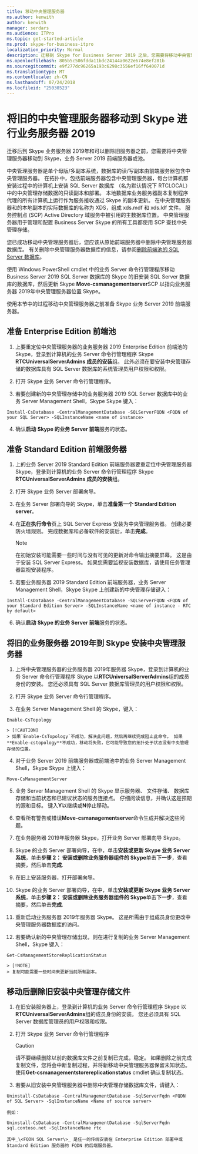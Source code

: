 ```yaml
---
title: 移动中央管理服务器
ms.author: kenwith
author: kenwith
manager: serdars
ms.audience: ITPro
ms.topic: get-started-article
ms.prod: skype-for-business-itpro
localization_priority: Normal
description: 迁移到 Skype for Business Server 2019 之后，您需要将移动中央管理服务器到 Skype 业务 Server 2019 前端服务器或池，然后才能删除旧服务器。
ms.openlocfilehash: 805b5c506fdda11bdc24144a0622e674e8ef281b
ms.sourcegitcommit: e9f277dc96265a193c6298c3556ef16ff640071d
ms.translationtype: MT
ms.contentlocale: zh-CN
ms.lasthandoff: 07/24/2018
ms.locfileid: "25030523"
---
```

# <a name="move-the-legacy-central-management-server-to-skype-for-business-server-2019"></a>将旧的中央管理服务器移动到 Skype 进行业务服务器 2019

迁移后到 Skype 业务服务器 2019年和可以删除旧服务器之前，您需要将中央管理服务器移动到 Skype，业务 Server 2019 前端服务器或池。 
  
中央管理服务器是单个母版/多副本系统，数据库的读/写副本由前端服务器包含中央管理服务器。 在拓扑中，包括前端服务器包含中央管理服务器，每台计算机都安装过程中的计算机上安装 SQL Server 数据库 （名为默认情况下 RTCLOCAL） 中的中央管理存储数据的只读副本和部署。 本地数据库业务服务器副本复制程序代理的所有计算机上运行作为服务接收通过 Skype 的副本更新。 在中央管理服务器和的本地副本的实际数据库的名称为 XDS，组成 xds.mdf 和 xds.ldf 文件。 服务控制点 (SCP) Active Directory 域服务中被引用的主数据库位置。 中央管理服务器用于管理和配置 Business Server Skype 的所有工具都使用 SCP 查找中央管理存储。
  
您已成功移动中央管理服务器后，您应该从原始前端服务器中删除中央管理服务器数据库。 有关删除中央管理服务器数据库的信息，请参阅[删除前端池的 SQL Server 数据库](remove-the-sql-server-database-for-a-front-end-pool.md)。
  
使用 Windows PowerShell cmdlet 中的业务 Server 命令行管理程序移动 Business Server 2019 SQL Server 数据库的 Skype 的旧安装 SQL Server 数据库的数据库，然后更新 Skype **Move-csmanagementserver**SCP 以指向业务服务器 2019年中央管理服务器位置 Skype。 
  
使用本节中的过程移动中央管理服务器之前准备 Skype 业务 Server 2019 前端服务器。
  
## <a name="to-prepare-an-enterprise-edition-front-end-pool"></a>准备 Enterprise Edition 前端池

1. 上要重定位中央管理服务器的业务服务器 2019 Enterprise Edition 前端池的 Skype，登录到计算机的业务 Server 命令行管理程序 Skype **RTCUniversalServerAdmins 成员的安装**组。 此外必须在要安装中央管理存储的数据库具有 SQL Server 数据库的系统管理员用户权限和权限。 
    
2. 打开 Skype 业务 Server 命令行管理程序。
    
3. 若要创建新的中央管理存储中的业务服务器 2019 SQL Server 数据库中的业务 Server Management Shell，Skype Skype 键入：
    
  ```
  Install-CsDatabase -CentralManagementDatabase -SQLServerFQDN <FQDN of your SQL Server> -SQLInstanceName <name of instance>
  ```

4. 确认**启动** **Skype 的业务 Server 前端**服务的状态。
    
## <a name="to-prepare-a-standard-edition-front-end-server"></a>准备 Standard Edition 前端服务器

1. 上的业务 Server 2019 Standard Edition 前端服务器要重定位中央管理服务器 Skype，登录到计算机的业务 Server 命令行管理程序 Skype **RTCUniversalServerAdmins 成员的安装**组。 
    
2. 打开 Skype 业务 Server 部署向导。
    
3. 在业务 Server 部署向导的 Skype，单击**准备第一个 Standard Edition server**。
    
4. 在**正在执行命令**页上 SQL Server Express 安装为中央管理服务器。 创建必要防火墙规则。 完成数据库和必备软件的安装后，单击**完成**。
    
    > [!NOTE]
    > 在初始安装可能需要一些时间与没有可见的更新对命令输出摘要屏幕。 这是由于安装 SQL Server Express。 如果您需要监视安装数据库，请使用任务管理器监视安装程序。 
  
5. 若要业务服务器 2019 Standard Edition 前端服务器，业务 Server Management Shell，Skype Skype 上创建新的中央管理存储键入： 
    
  ```
  Install-CsDatabase -CentralManagementDatabase -SQLServerFQDN <FQDN of your Standard Edition Server> -SQLInstanceName <name of instance - RTC by default>
  ```

6. 确认**启动** **Skype 的业务 Server 前端**服务的状态。
    
## <a name="to-move-the-legacy-installs-central-management-server-to-skype-for-business-server-2019"></a>将旧的业务服务器 2019年到 Skype 安装中央管理服务器

1. 上将中央管理服务器的业务服务器 2019年服务器 Skype，登录到计算机的业务 Server 命令行管理程序 Skype 以**RTCUniversalServerAdmins**组的成员身份的安装。 您还必须具有 SQL Server 数据库管理员的用户权限和权限。 
    
2. 打开 Skype 业务 Server 命令行管理程序。
    
3. 在业务 Server Management Shell 的 Skype，键入： 
    
  ```
  Enable-CsTopology
  ```

    > [!CAUTION]
    > 如果`Enable-CsTopology`不成功，解决此问题，然后再继续完成阻止此命令。 如果**Enable-cstopology**不成功，移动将失败，它可能导致您的拓扑处于状态没有中央管理存储的位置。 
  
4. 对于业务 Server 2019 前端服务器或前端池中的业务 Server Management Shell，Skype Skype 上键入： 
    
  ```
  Move-CsManagementServer
  ```

5. 业务 Server Management Shell 的 Skype 显示服务器、 文件存储、 数据库存储和当前状态和已建议状态的服务连接点。 仔细阅读信息，并确认这是预期的源和目标。 键入**Y**以继续或**N**停止移动。 
    
6. 查看所有警告或错误**Move-csmanagementserver**命令生成并解决这些问题。 
    
7. 在业务服务器 2019年服务器 Skype，打开业务 Server 部署向导 Skype。 
    
8. Skype 的业务 Server 部署向导，在中，单击**安装或更新 Skype 业务 Server 系统**，单击**步骤 2： 安装或删除业务服务器组件的 Skype**单击**下一步**，查看摘要，然后单击**完成**. 
    
9. 在旧上安装服务器，打开部署向导。 
    
10. Skype 的业务 Server 部署向导，在中，单击**安装或更新 Skype 业务 Server 系统**，单击**步骤 2： 安装或删除业务服务器组件的 Skype**单击**下一步**，查看摘要，然后单击**完成**. 
    
11. 重新启动业务服务器 2019年服务器 Skype。 这是所需由于组成员身份更改中央管理服务器数据库的访问。
    
12. 若要确认新的中央管理存储出现，则在进行复制的业务 Server Management Shell，Skype 键入： 
    
  ```
  Get-CsManagementStoreReplicationStatus
  ```

    > [!NOTE]
    > 复制可能需要一些时间来更新当前所有副本。 
  
## <a name="to-remove-legacy-install-central-management-store-files-after-a-move"></a>移动后删除旧安装中央管理存储文件

1. 在旧安装服务器上，登录到计算机的业务 Server 命令行管理程序 Skype 以**RTCUniversalServerAdmins**组的成员身份的安装。 您还必须具有 SQL Server 数据库管理员的用户权限和权限。 
    
2. 打开 Skype 业务 Server 命令行管理程序
    
    > [!CAUTION]
    > 请不要继续删除以前的数据库文件之前复制已完成，稳定。 如果删除之前完成复制文件，您将会中断复制过程，并将新移动中央管理服务器保留未知状态。 使用**Get-csmanagementstorereplicationstatus** cmdlet 确认复制状态。 
  
3. 若要从旧安装中央管理服务器中删除中央管理存储数据库文件，请键入：
    
  ```
  Uninstall-CsDatabase -CentralManagementDatabase -SqlServerFqdn <FQDN of SQL Server> -SqlInstanceName <Name of source server>
  ```

    例如：
    
  ```
  Uninstall-CsDatabase -CentralManagementDatabase -SqlServerFqdn sql.contoso.net -SqlInstanceName rtc
  ```

    其中_\<FQDN SQL Server\>_ 是任一的传统安装在 Enterprise Edition 部署中或 Standard Edition 服务器的 FQDN 的后端服务器。 
    


